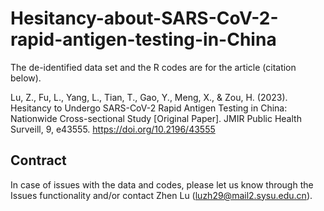 # Hesitancy-about-SARS-CoV-2-rapid-antigen-testing-in-China

The de-identified data set and the R codes are for the article (citation below).

Lu, Z., Fu, L., Yang, L., Tian, T., Gao, Y., Meng, X., & Zou, H. (2023). Hesitancy to Undergo SARS-CoV-2 Rapid Antigen Testing in China: Nationwide Cross-sectional Study [Original Paper]. JMIR Public Health Surveill, 9, e43555. https://doi.org/10.2196/43555

## Contract

In case of issues with the data and codes, please let us know through the Issues functionality and/or contact Zhen Lu ([luzh29@mail2.sysu.edu.cn](mailto:luzh29@mail2.sysu.edu.cn)).

